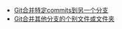 * [Git合并特定commits到另一个分支](git/some_of_the_branches_are_commit.md)
* [Git合并其他分支的个别文件或文件夹](git/merge_files_or_folders_from_other_branches.md)